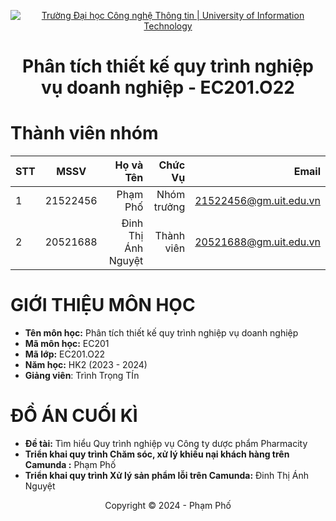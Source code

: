 <!-- Banner -->
<p align="center">
  <a href="https://www.uit.edu.vn/" title="Trường Đại học Công nghệ Thông tin" style="border: none;">
    <img src="https://i.imgur.com/WmMnSRt.png" alt="Trường Đại học Công nghệ Thông tin | University of Information Technology">
  </a>
</p>

<h1 align="center"><b>Phân tích thiết kế quy trình nghiệp vụ doanh nghiệp - EC201.O22</b></h1>

# Thành viên nhóm
| STT    | MSSV          | Họ và Tên              |Chức Vụ    |Email                   |
| ------ |:-------------:| ----------------------:|----------:|-------------------------:
| 1      | 21522456      | Phạm Phố               |Nhóm trưởng|21522456@gm.uit.edu.vn   |
| 2      | 20521688      | Đinh Thị Ánh Nguyệt    |Thành viên |20521688@gm.uit.edu.vn   |



# GIỚI THIỆU MÔN HỌC
* **Tên môn học:** Phân tích thiết kế quy trình nghiệp vụ doanh nghiệp
* **Mã môn học:** EC201
* **Mã lớp:** EC201.O22
* **Năm học:** HK2 (2023 - 2024)
* **Giảng viên**: Trình Trọng TÍn

# ĐỒ ÁN CUỐI KÌ
* **Đề tài:** Tìm hiểu Quy trình nghiệp vụ Công ty dược phẩm Pharmacity
* **Triển khai quy trình Chăm sóc, xử lý khiếu nại khách hàng trên Camunda :** Phạm Phố
* **Triển khai quy trình Xử lý sản phẩm lỗi trên Camunda:** Đinh Thị Ánh Nguyệt

<!-- Footer -->
<p align='center'>Copyright © 2024 - Phạm Phố</p>
